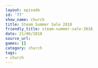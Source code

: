 ```yaml
---
layout: episode
id: '77'
show_name: church
title: Steam Summer Sale 2018
friendly_title: steam-summer-sale-2018
date: 21/06/2018
source_url: 
games: []
category: church
tags:
- church
---
```

